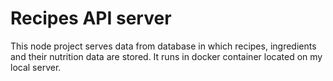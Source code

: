# Recipes API server

This node project serves data from database in which recipes, ingredients and their nutrition data are stored.
It runs in docker container located on my local server.
